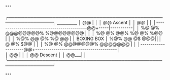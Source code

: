 """

┌────────────────────────────────────────────────────────────────┐                                          __________
│                                            @@      |           │
│                                            @@      Ascent      │
│                                            @@      |           │
│--------------------------------------------@@+-----|-----------│ 
│ 		 %@   @%      @@@@@@@@%       %@@@@@@@@      |           │
│ 		  %@ @%       @@%    %@       @%    %@@      |           │
│ 		   %@%	      @@      @%     %@      @@      |           │ BOXING BOX
│ 		   %@%	      @@      @$     $@      @@      |           │
│ 		  %@ @%       @@$     @       @%    $@@      |           │
│ 		 %@   @%      @@@@@@@%         \@@@@@@@      |           │
│---------------------@@+----------------------------------------│                
│                     @@   |                                     │
│                     @@   Descent                               │
│		              @@___|                                     │
╰────────────────────────────────────────────────────────────────┘
                                                                  
"""